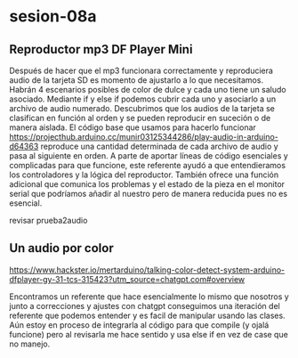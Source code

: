 # sesion-08a

## Reproductor mp3 DF Player Mini

Después de hacer que el mp3 funcionara correctamente y reproduciera audio de la tarjeta SD es momento de ajustarlo a lo que necesitamos. Habrán 4 escenarios posibles de color de dulce y cada uno tiene un saludo asociado. Mediante if y else if podemos cubrir cada uno y asociarlo a un archivo de audio numerado. Descubrimos que los audios de la tarjeta se clasifican en función al orden y se pueden reproducir en suceción o de manera aislada. El código base que usamos para hacerlo funcionar <https://projecthub.arduino.cc/munir03125344286/play-audio-in-arduino-d64363> reproduce una cantidad determinada de cada archivo de audio y pasa al siguiente en orden. A parte de aportar líneas de código esenciales y complicadas para que funcione, este referente ayudó a que entendieramos los controladores y la lógica del reproductor. También ofrece una función adicional que comunica los problemas y el estado de la pieza en el monitor serial que podríamos añadir al nuestro pero de manera reducida pues no es esencial.

revisar prueba2audio

## Un audio por color

<https://www.hackster.io/mertarduino/talking-color-detect-system-arduino-dfplayer-gy-31-tcs-315423?utm_source=chatgpt.com#overview>

Encontramos un referente que hace esencialmente lo mismo que nosotros y junto a correcciones y ajustes con chatgpt conseguimos una iteración del referente que podemos entender y es facil de manipular usando las clases. Aún estoy en proceso de integrarla al código para que compile (y ojalá funcione) pero al revisarla me hace sentido y usa else if en vez de case que no manejo.
